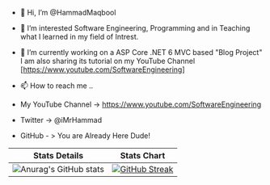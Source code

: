 - 👋 Hi, I’m @HammadMaqbool
- 👀 I’m interested Software Engineering, Programming and in Teaching what I learned in my field of Intrest.
- 🌱 I’m currently working on a ASP Core .NET 6 MVC based "Blog Project" I am also sharing its tutorial on my YouTube Channel [https://www.youtube.com/SoftwareEngineering]

- 📫 How to reach me ..
- My YouTube Channel -> https://www.youtube.com/SoftwareEngineering
- Twitter -> @iMrHammad
- GitHub - > You are Already Here Dude!


|Stats Details|Stats Chart|
|---|--|
|![Anurag's GitHub stats](https://github-readme-stats.vercel.app/api?username=HammadMaqbool&show_icons=true&theme=transparent)|[![GitHub Streak](http://github-readme-streak-stats.herokuapp.com?user=HammadMaqbool&theme=chartreuse-dark&hide_border=true&date_format=j%20M%5B%20Y%5D&mode=weekly)](https://git.io/streak-stats)|
<!---
HammadMaqbool/HammadMaqbool is a ✨ special ✨ repository because its `README.md` (this file) appears on your GitHub profile.
You can click the Preview link to take a look at your changes.
--->
